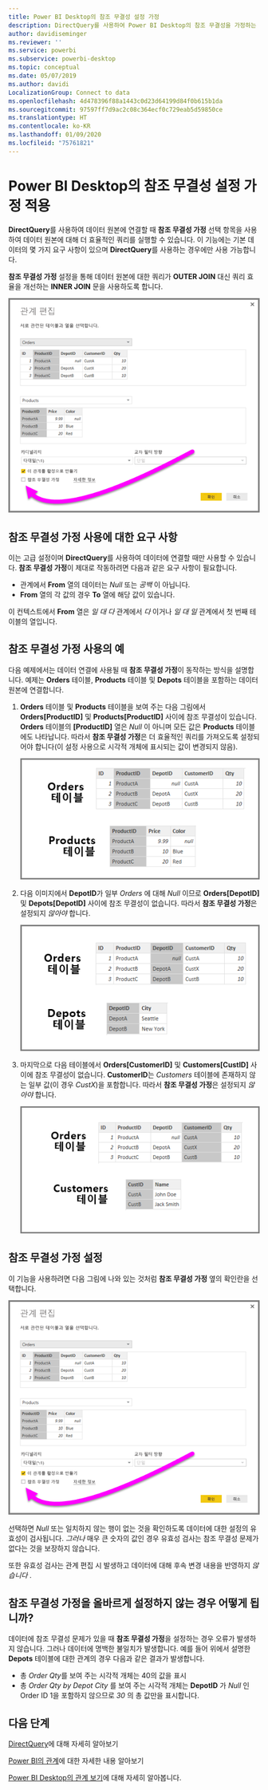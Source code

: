 ```yaml
---
title: Power BI Desktop의 참조 무결성 설정 가정
description: DirectQuery를 사용하여 Power BI Desktop의 참조 무결성을 가정하는 방법을 알아봅니다.
author: davidiseminger
ms.reviewer: ''
ms.service: powerbi
ms.subservice: powerbi-desktop
ms.topic: conceptual
ms.date: 05/07/2019
ms.author: davidi
LocalizationGroup: Connect to data
ms.openlocfilehash: 4d478396f88a1443c0d23d64199d84f0b615b1da
ms.sourcegitcommit: 97597ff7d9ac2c08c364ecf0c729eab5d59850ce
ms.translationtype: HT
ms.contentlocale: ko-KR
ms.lasthandoff: 01/09/2020
ms.locfileid: "75761821"
---
```

# <a name="apply-the-assume-referential-integrity-setting-in-power-bi-desktop"></a>Power BI Desktop의 참조 무결성 설정 가정 적용
**DirectQuery**를 사용하여 데이터 원본에 연결할 때 **참조 무결성 가정** 선택 항목을 사용하여 데이터 원본에 대해 더 효율적인 쿼리를 실행할 수 있습니다. 이 기능에는 기본 데이터의 몇 가지 요구 사항이 있으며 **DirectQuery**를 사용하는 경우에만 사용 가능합니다.

**참조 무결성 가정** 설정을 통해 데이터 원본에 대한 쿼리가 **OUTER JOIN** 대신 쿼리 효율을 개선하는 **INNER JOIN** 문을 사용하도록 합니다.

![](media/desktop-assume-referential-integrity/assume-referential-integrity_1.png)

## <a name="requirements-for-using-assume-referential-integrity"></a>참조 무결성 가정 사용에 대한 요구 사항
이는 고급 설정이며 **DirectQuery**를 사용하여 데이터에 연결할 때만 사용할 수 있습니다. **참조 무결성 가정**이 제대로 작동하려면 다음과 같은 요구 사항이 필요합니다.

* 관계에서 **From** 열의 데이터는 *Null* 또는 *공백* 이 아닙니다.
* **From** 열의 각 값의 경우 **To** 열에 해당 값이 있습니다.

이 컨텍스트에서 **From** 열은 *일 대 다* 관계에서 *다* 이거나 *일 대 일* 관계에서 첫 번째 테이블의 열입니다.

## <a name="example-of-using-assume-referential-integrity"></a>참조 무결성 가정 사용의 예
다음 예제에서는 데이터 연결에 사용될 때 **참조 무결성 가정**이 동작하는 방식을 설명합니다. 예제는 **Orders** 테이블, **Products** 테이블 및 **Depots** 테이블을 포함하는 데이터 원본에 연결합니다.

1. **Orders** 테이블 및 **Products** 테이블을 보여 주는 다음 그림에서 **Orders[ProductID]** 및 **Products[ProductID]** 사이에 참조 무결성이 있습니다. **Orders** 테이블의 **[ProductID]** 열은 *Null* 이 아니며 모든 값은 **Products** 테이블에도 나타납니다. 따라서 **참조 무결성 가정**은 더 효율적인 쿼리를 가져오도록 설정되어야 합니다(이 설정 사용으로 시각적 개체에 표시되는 값이 변경되지 않음).
   
   ![](media/desktop-assume-referential-integrity/assume-referential-integrity_2.png)
2. 다음 이미지에서 **DepotID**가 일부 *Orders* 에 대해 *Null* 이므로 **Orders[DepotID]** 및 **Depots[DepotID]** 사이에 참조 무결성이 없습니다. 따라서 **참조 무결성 가정**은 설정되지 *않아야* 합니다.
   
   ![](media/desktop-assume-referential-integrity/assume-referential-integrity_3.png)
3. 마지막으로 다음 테이블에서 **Orders[CustomerID]** 및 **Customers[CustID]** 사이에 참조 무결성이 없습니다. **CustomerID**는 *Customers* 테이블에 존재하지 않는 일부 값(이 경우 *CustX*)을 포함합니다. 따라서 **참조 무결성 가정**은 설정되지 *않아야* 합니다.
   
   ![](media/desktop-assume-referential-integrity/assume-referential-integrity_4.png)

## <a name="setting-assume-referential-integrity"></a>참조 무결성 가정 설정
이 기능을 사용하려면 다음 그림에 나와 있는 것처럼 **참조 무결성 가정** 옆의 확인란을 선택합니다.

![](media/desktop-assume-referential-integrity/assume-referential-integrity_1.png)

선택하면 *Null* 또는 일치하지 않는 행이 없는 것을 확인하도록 데이터에 대한 설정의 유효성이 검사됩니다. *그러나* 매우 큰 숫자의 값인 경우 유효성 검사는 참조 무결성 문제가 없다는 것을 보장하지 않습니다.

또한 유효성 검사는 관계 편집 시 발생하고 데이터에 대해 후속 변경 내용을 반영하지 *않습니다* .

## <a name="what-happens-if-you-incorrectly-set-assume-referential-integrity"></a>참조 무결성 가정을 올바르게 설정하지 않는 경우 어떻게 됩니까?
데이터에 참조 무결성 문제가 있을 때 **참조 무결성 가정**을 설정하는 경우 오류가 발생하지 않습니다. 그러나 데이터에 명백한 불일치가 발생합니다. 예를 들어 위에서 설명한 **Depots** 테이블에 대한 관계의 경우 다음과 같은 결과가 발생합니다.

* 총 *Order Qty*를 보여 주는 시각적 개체는 40의 값을 표시
* 총 *Order Qty by Depot City* 를 보여 주는 시각적 개체는 **DepotID** 가 *Null* 인 Order ID 1을 포함하지 않으므로 *30* 의 총 값만을 표시합니다.

## <a name="next-steps"></a>다음 단계
[DirectQuery](desktop-use-directquery.md)에 대해 자세히 알아보기

[Power BI의 관계](desktop-create-and-manage-relationships.md)에 대한 자세한 내용 알아보기

[Power BI Desktop의 관계 보기](desktop-relationship-view.md)에 대해 자세히 알아봅니다.

